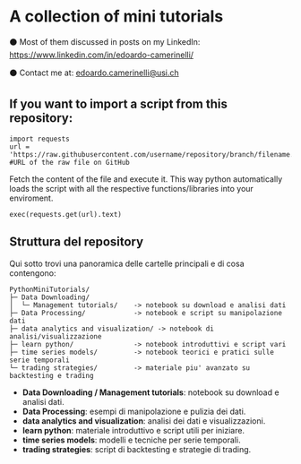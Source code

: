 # A collection of mini tutorials

⚫️ Most of them discussed in posts on my LinkedIn: https://www.linkedin.com/in/edoardo-camerinelli/

⚫️ Contact me at: edoardo.camerinelli@usi.ch



## If you want to import a script from this repository:

```
import requests
url = 'https://raw.githubusercontent.com/username/repository/branch/filename.py' #URL of the raw file on GitHub
```

Fetch the content of the file and execute it. This way python automatically loads the script with all the respective functions/libraries into your enviroment.
```
exec(requests.get(url).text)
```



## Struttura del repository

Qui sotto trovi una panoramica delle cartelle principali e di cosa contengono:

```
PythonMiniTutorials/
├─ Data Downloading/
│  └─ Management tutorials/    -> notebook su download e analisi dati
├─ Data Processing/            -> notebook e script su manipolazione dati
├─ data analytics and visualization/ -> notebook di analisi/visualizzazione
├─ learn python/               -> notebook introduttivi e script vari
├─ time series models/         -> notebook teorici e pratici sulle serie temporali
└─ trading strategies/         -> materiale piu' avanzato su backtesting e trading
```

- **Data Downloading / Management tutorials**: notebook su download e analisi dati.
- **Data Processing**: esempi di manipolazione e pulizia dei dati.
- **data analytics and visualization**: analisi dei dati e visualizzazioni.
- **learn python**: materiale introduttivo e script utili per iniziare.
- **time series models**: modelli e tecniche per serie temporali.
- **trading strategies**: script di backtesting e strategie di trading.
